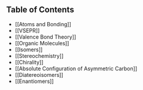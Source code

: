 ## Table of Contents
- [[Atoms and Bonding]]
- [[VSEPR]]
- [[Valence Bond Theory]]
- [[Organic Molecules]]
- [[Isomers]]
- [[Stereochemistry]]
- [[Chirality]]
- [[Absolute Configuration of Asymmetric Carbon]]
- [[Diatereoisomers]]
- [[Enantiomers]]
